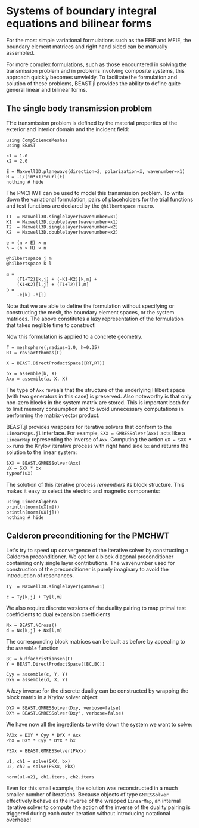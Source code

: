 # Systems of boundary integral equations and bilinear forms

For the most simple variational formulations such as the EFIE and MFIE, the boundary element matrices and right hand sided can be manually assembled.

For more complex formulations, such as those encountered in solving the transmission problem and in problems involving composite systems, this approach quickly becomes unwieldy. To facilitate the formulation and solution of these problems, BEAST.jl provides the ability to define quite general linear and bilinear forms.

## The single body transmission problem

THe transmission problem is defined by the material properties of the exterior and interior domain and the incident field:

```@example transmission
using CompScienceMeshes
using BEAST

κ1 = 1.0
κ2 = 2.0

E = Maxwell3D.planewave(direction=ẑ, polarization=x̂, wavenumber=κ1)
H = -1/(im*κ1)*curl(E)
nothing # hide
```

The PMCHWT can be used to model this transmission problem. To write down the variational formulation, pairs of placeholders for the trial functions and test functions are declared by the `@hilbertspace` macro.

```@example transmission
T1  = Maxwell3D.singlelayer(wavenumber=κ1)
K1  = Maxwell3D.doublelayer(wavenumber=κ1)
T2  = Maxwell3D.singlelayer(wavenumber=κ2)
K2  = Maxwell3D.doublelayer(wavenumber=κ2)

e = (n × E) × n
h = (n × H) × n

@hilbertspace j m
@hilbertspace k l

a =
    (T1+T2)[k,j] + (-K1-K2)[k,m] +
    (K1+K2)[l,j] + (T1+T2)[l,m]
b =
    -e[k] -h[l]
```

Note that we are able to define the formulation without specifying or constructing the mesh, the boundary element spaces, or the system matrices. The above constitutes a lazy representation of the formulation that takes neglible time to construct! 

Now this formulation is applied to a concrete geometry.

```@example transmission
Γ = meshsphere(;radius=1.0, h=0.35)
RT = raviartthomas(Γ)

X = BEAST.DirectProductSpace([RT,RT])

bx = assemble(b, X)
Axx = assemble(a, X, X)
```

The type of `Axx` reveals that the structure of the underlying Hilbert space (with two generators in this case) is preserved. Also noteworthy is that only non-zero blocks in the system matrix are stored. This is important both for to limit memory consumption and to avoid unnecessary computations in performing the matrix-vector product.

BEAST.jl provides wrappers for iterative solvers that conform to the `LinearMaps.jl` interface. For example, `SXX = GMRESSolver(Axx)` acts like a `LinearMap` representing the inverse of `Axx`. Computing the action `uX = SXX * bx` runs the Krylov iterative process with right hand side `bx` and returns the solution to the linear system:

```@example transmission
SXX = BEAST.GMRESSolver(Axx)
uX = SXX * bx
typeof(uX)
```

The solution of this iterative process *remembers* its block structure. This makes it easy to select the electric and magnetic components:

```@example transmission
using LinearAlgebra
println(norm(uX[m]))
println(norm(uX[j]))
nothing # hide
```

## Calderon preconditioning for the PMCHWT

Let's try to speed up convergence of the iterative solver by constructing a Calderon preconditioner. We opt for a block diagonal preconditioner containing only single layer contributions. The wavenumber used for construction of the preconditioner is purely imaginary to avoid the introduction of resonances.

```@example transmission
Ty  = Maxwell3D.singlelayer(gamma=κ1)

c = Ty[k,j] + Ty[l,m]
```

We also require discrete versions of the duality pairing to map primal test coefficients to dual expansion coefficients

```@example transmission
Nx = BEAST.NCross()
d = Nx[k,j] + Nx[l,m]
```

The corresponding block matrices can be built as before by appealing to the `assemble` function

```@example transmission
BC = buffachristiansen(Γ)
Y = BEAST.DirectProductSpace([BC,BC])

Cyy = assemble(c, Y, Y)
Dxy = assemble(d, X, Y)
```

A *lazy* inverse for the discrete duality can be constructed by wrapping the block matrix in a Krylov solver object:

```@example transmission
DYX = BEAST.GMRESSolver(Dxy, verbose=false)
DXY = BEAST.GMRESSolver(Dxy', verbose=false)
```

We have now all the ingredients to write down the system we want to solve:

```@example transmission
PAXx = DXY * Cyy * DYX * Axx
PbX = DXY * Cyy * DYX * bx

PSXx = BEAST.GMRESSolver(PAXx)

u1, ch1 = solve(SXX, bx)
u2, ch2 = solve(PSXx, PbX)

norm(u1-u2), ch1.iters, ch2.iters
```

Even for this small example, the solution was reconstructed in a much smaller number of iterations. Because objects of type `GMRESSolver` effectively behave as the inverse of the wrapped `LinearMap`, an internal iterative solver to compute the action of the inverse of the duality pairing is triggered during each outer iteration without introducing notational overhead!